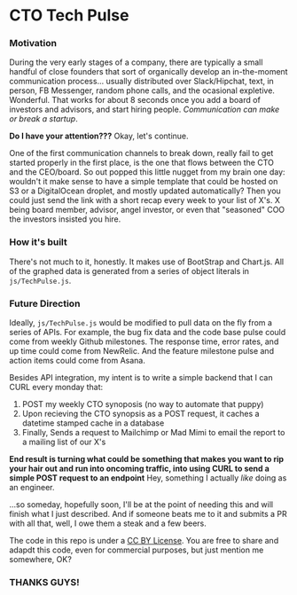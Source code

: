 # CTO Tech Pulse

### Motivation
During the very early stages of a company, there are typically a small handful of close founders that sort of organically develop an in-the-moment communication process... usually distributed over Slack/Hipchat, text, in person, FB Messenger, random phone calls, and the ocasional expletive. Wonderful. That works for about 8 seconds once you add a board of investors and advisors, and start hiring people. _Communication can make or break a startup_.

__Do I have your attention???__ Okay, let's continue.

One of the first communication channels to break down, really fail to get started properly in the first place, is the one that flows between the CTO and the CEO/board. So out popped this little nugget from my brain one day: wouldn't it make sense to have a simple template that could be hosted on S3 or a DigitalOcean droplet, and mostly updated automatically? Then you could just send the link with a short recap every week to your list of X's. X being board member, advisor, angel investor, or even that "seasoned" COO the investors insisted you hire.

### How it's built
There's not much to it, honestly. It makes use of BootStrap and Chart.js. All of the graphed data is generated from a series of object literals in `js/TechPulse.js`.

### Future Direction
Ideally, `js/TechPulse.js` would be modified to pull data on the fly from a series of APIs. For example, the bug fix data and the code base pulse could come from weekly Github milestones. The response time, error rates, and up time could come from NewRelic. And the feature milestone pulse and action items could come from Asana.

Besides API integration, my intent is to write a simple backend that I can CURL every monday that:
1. POST my weekly CTO synoposis (no way to automate that puppy)
2. Upon recieving the CTO synopsis as a POST request, it caches a datetime stamped cache in a database
3. Finally, Sends a request to Mailchimp or Mad Mimi to email the report to a mailing list of our X's

**End result is turning what could be something that makes you want to rip your hair out and run into oncoming traffic, into using CURL to send a simple POST request to an endpoint** Hey, something I actually *like* doing as an engineer.

...so someday, hopefully soon, I'll be at the point of needing this and will finish what I just described. And if someone beats me to it and submits a PR with all that, well, I owe them a steak and a few beers.

The code in this repo is under a [CC BY License](https://creativecommons.org/licenses/by/3.0/us/).
You are free to share and adapdt this code, even for commercial purposes, but just mention me somewhere, OK?

### THANKS GUYS!